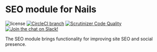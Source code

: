 # SEO module for Nails

![license](https://img.shields.io/badge/license-MIT-green.svg)
[![CircleCI branch](https://img.shields.io/circleci/project/github/nails/module-seo.svg)](https://circleci.com/gh/nails/module-seo)
[![Scrutinizer Code Quality](https://scrutinizer-ci.com/g/nails/module-seo/badges/quality-score.png)](https://scrutinizer-ci.com/g/nails/module-seo)
[![Join the chat on Slack!](https://now-examples-slackin-rayibnpwqe.now.sh/badge.svg)](https://nails-app.slack.com/shared_invite/MTg1NDcyNjI0ODcxLTE0OTUwMzA1NTYtYTZhZjc5YjExMQ)

The SEO module brings functionality for improving site SEO and social presence.
